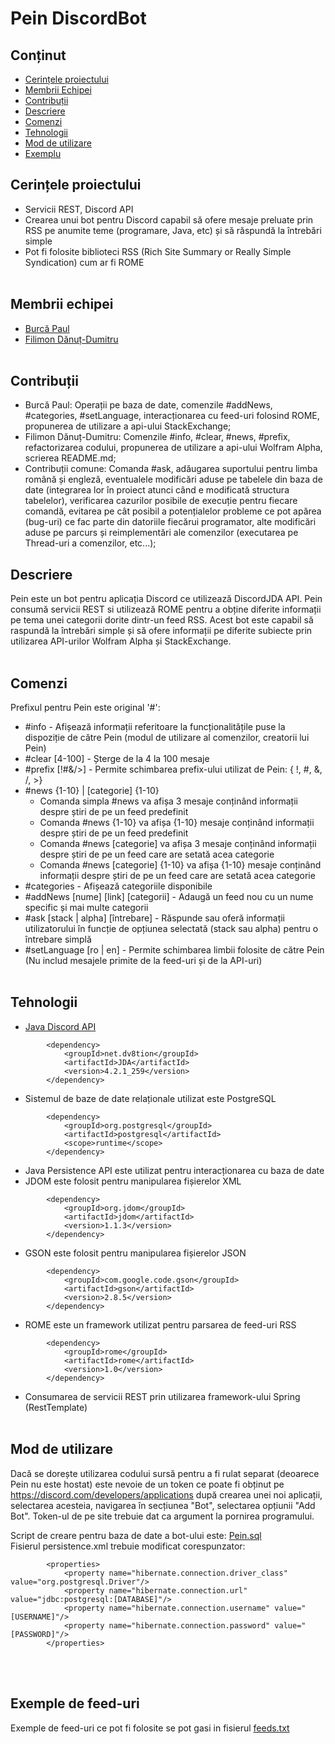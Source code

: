 # Pein DiscordBot

## Conținut
* [Cerințele proiectului](#cerințe-proiect)
* [Membrii Echipei](#membrii-echipei)
* [Contribuții](#contribuții)
* [Descriere](#descriere)
* [Comenzi](#comenzi)
* [Tehnologii](#tehnologii)
* [Mod de utilizare](#mod-de-utilizare)
* [Exemplu](#exemple-de-feed-uri)

## Cerințele proiectului
- Servicii REST, Discord API
- Crearea unui bot pentru Discord capabil să ofere mesaje preluate prin RSS
pe anumite teme (programare, Java, etc) și să răspundă la întrebări simple
- Pot fi folosite biblioteci RSS (Rich Site Summary or Really Simple
Syndication) cum ar fi ROME
<br><br>
## Membrii echipei
- [Burcă Paul](https://github.com/paulburca)
- [Filimon Dănuț-Dumitru](https://github.com/Danie83)
<br><br>
## Contribuții
- Burcă Paul: Operații pe baza de date, comenzile #addNews, #categories, #setLanguage, interacționarea cu feed-uri folosind ROME, propunerea de utilizare a api-ului StackExchange;
- Filimon Dănuț-Dumitru: Comenzile #info, #clear, #news, #prefix, refactorizarea codului, propunerea de utilizare a api-ului Wolfram Alpha, scrierea README.md;
- Contribuții comune: Comanda #ask, adăugarea suportului pentru limba română și engleză, eventualele modificări aduse pe tabelele din baza de date (integrarea lor în proiect atunci când e modificată structura tabelelor), verificarea cazurilor posibile de execuție pentru fiecare comandă, evitarea pe cât posibil a potențialelor probleme ce pot apărea (bug-uri) ce fac parte din datoriile fiecărui programator, alte modificări aduse pe parcurs și reimplementări ale comenzilor (executarea pe Thread-uri a comenzilor, etc...);
## Descriere
Pein este un bot pentru aplicația Discord ce utilizează DiscordJDA API.
Pein consumă servicii REST si utilizează ROME pentru a obține diferite informații pe tema unei categorii dorite dintr-un feed RSS.
Acest bot este capabil să raspundă la întrebări simple și să ofere informații pe diferite subiecte prin utilizarea API-urilor Wolfram Alpha și StackExchange.
<br><br>
## Comenzi
Prefixul pentru Pein este original '#':
* #info - Afișează informații referitoare la funcționalitățile puse la dispoziție de către Pein (modul de utilizare al comenzilor, creatorii lui Pein)
* #clear [4-100] - Șterge de la 4 la 100 mesaje
* #prefix [!#&/>] - Permite schimbarea prefix-ului utilizat de Pein: { !, #, &, /, >}
* #news {1-10} | [categorie] {1-10} 
  - Comanda simpla #news va afișa 3 mesaje conținând informații despre știri de pe un feed predefinit
  - Comanda #news {1-10} va afișa {1-10} mesaje conținând informații despre știri de pe un feed predefinit
  - Comanda #news [categorie] va afișa 3 mesaje conținând informații despre știri de pe un feed care are setată acea categorie
  - Comanda #news [categorie] {1-10} va afișa {1-10} mesaje conținând informații despre știri de pe un feed care are setată acea categorie
* #categories - Afișează categoriile disponibile
* #addNews [nume] [link] [categorii] - Adaugă un feed nou cu un nume specific și mai multe categorii
* #ask [stack | alpha] [întrebare] - Răspunde sau oferă informații utilizatorului în funcție de opțiunea selectată (stack sau alpha) pentru o întrebare simplă
* #setLanguage [ro | en] - Permite schimbarea limbii folosite de către Pein (Nu includ mesajele primite de la feed-uri și de la API-uri)
<br><br>
## Tehnologii
* [Java Discord API](https://github.com/DV8FromTheWorld/JDA)
```
        <dependency>
            <groupId>net.dv8tion</groupId>
            <artifactId>JDA</artifactId>
            <version>4.2.1_259</version>
        </dependency>
```
* Sistemul de baze de date relaționale utilizat este PostgreSQL
```
        <dependency>
            <groupId>org.postgresql</groupId>
            <artifactId>postgresql</artifactId>
            <scope>runtime</scope>
        </dependency>
```
* Java Persistence API este utilizat pentru interacționarea cu baza de date
* JDOM este folosit pentru manipularea fișierelor XML
```
        <dependency>
            <groupId>org.jdom</groupId>
            <artifactId>jdom</artifactId>
            <version>1.1.3</version>
        </dependency>
```
* GSON este folosit pentru manipularea fișierelor JSON
```
        <dependency>
            <groupId>com.google.code.gson</groupId>
            <artifactId>gson</artifactId>
            <version>2.8.5</version>
        </dependency>
```
* ROME este un framework utilizat pentru parsarea de feed-uri RSS
```
        <dependency>
            <groupId>rome</groupId>
            <artifactId>rome</artifactId>
            <version>1.0</version>
        </dependency>
```
* Consumarea de servicii REST prin utilizarea framework-ului Spring (RestTemplate)
<br><br>
## Mod de utilizare
Dacă se dorește utilizarea codului sursă pentru a fi rulat separat (deoarece Pein nu este hostat) este nevoie de un token ce poate fi obținut pe https://discord.com/developers/applications după crearea unei noi aplicații, selectarea acesteia, navigarea în secțiunea "Bot", selectarea opțiunii "Add Bot".
Token-ul de pe site trebuie dat ca argument la pornirea programului.

Script de creare pentru baza de date a bot-ului este: [Pein.sql](https://github.com/paulburca/DiscordBot/blob/main/Pein.sql)<br>
Fisierul persistence.xml trebuie modificat corespunzator:
```
        <properties>
            <property name="hibernate.connection.driver_class" value="org.postgresql.Driver"/>
            <property name="hibernate.connection.url" value="jdbc:postgresql:[DATABASE]"/>
            <property name="hibernate.connection.username" value="[USERNAME]"/>
            <property name="hibernate.connection.password" value="[PASSWORD]"/>
        </properties>
```
<br><br>
## Exemple de feed-uri
Exemple de feed-uri ce pot fi folosite se pot gasi in fisierul [feeds.txt](https://github.com/paulburca/DiscordBot/blob/main/feeds.txt)

